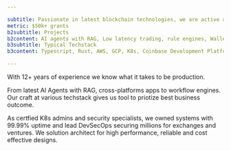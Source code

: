 ```yaml
---

subtitle: Passionate in latest blockchain technologies, we are active at hackathons with ETHGlobal finalist and $50k prizes.
metric: $50k+ grants
b2subtitle: Projects
b2content: AI agents with RAG, Low latency trading, rule engines, Wallet management  
b3subtitle: Typical Techstack
b3content: Typescript, Rust, AWS, GCP, K8s, Coinbase Development Platform 

---
```


With 12+ years of experience we know what it takes to be production. 

From latest AI Agents with RAG, cross-platforms apps to workflow engines. 
Our craft at various techstack gives us tool to priotize best business outcome.


As certfied K8s admins and security specialists, we owned systems with 99.99% uptime and lead DevSecOps securing millions for exchanges and ventures. We solution architect for high performance, reliable and cost effective designs.

